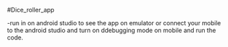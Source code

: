 #Dice_roller_app

-run in on android studio to see the app on emulator or connect your mobile to the android studio and turn on ddebugging mode on mobile and run the code.
